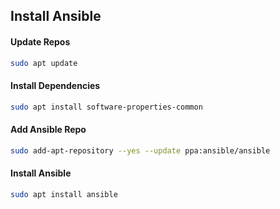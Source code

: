 ## Install Ansible

#### Update Repos

```bash
sudo apt update
```

#### Install Dependencies

```bash
sudo apt install software-properties-common
```

#### Add Ansible Repo

```bash
sudo add-apt-repository --yes --update ppa:ansible/ansible
```

#### Install Ansible

```bash
sudo apt install ansible
```